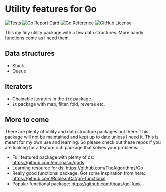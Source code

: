 # Utility features for Go

[![Tests](https://github.com/martindotexe/utils/actions/workflows/go.yml/badge.svg)](https://github.com/martindotexe/utils/actions/workflows/go.yml)
[![Go Report Card](https://goreportcard.com/badge/github.com/martindotexe/utils)](https://goreportcard.com/report/github.com/martindotexe/utils)
[![Go Reference](https://pkg.go.dev/badge/github.com/martindotexe/utils.svg)](https://pkg.go.dev/github.com/martindotexe/utils)
![GitHub License](https://img.shields.io/github/license/martindotexe/utils)

This my tiny utility package with a few data structures. More handy
functions come as i need them. 

## Data structures

- Stack
- Queue

## Iterators

- Chainable iterators in the `itc` package.
- `it` package with map, filter, fold, reverse etc.

## More to come

There are plenty of utility and data structure packages out there.
This package will not be maintained and kept up to date unless I
need it. This is meant for my own use and learning. So please
check out these repos if you are looking for a feature rich package
that solves your problems:

- Full featured package with plenty of ds: https://github.com/emirpasic/gods
- Learning resource for ds: https://github.com/TheAlgorithms/Go
- Really good functional package. Got some inspiration from here: https://github.com/BooleanCat/go-functional
- Popular functional package: https://github.com/thoas/go-funk
